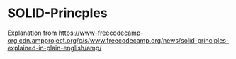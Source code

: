# SOLID-Princples
Explanation from https://www-freecodecamp-org.cdn.ampproject.org/c/s/www.freecodecamp.org/news/solid-principles-explained-in-plain-english/amp/
